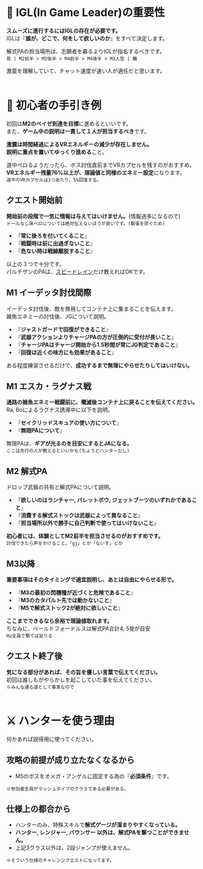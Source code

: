 # 👑 IGL(In Game Leader)の重要性
**スムーズに進行するにはIGLの存在が必要です。**  
IGLは『**誰が、どこで、何をして欲しいのか**』をすべて決定します。  

解式PAの担当場所は、志願者を募るよりIGLが指名するべきです。  
`易 | M2前半 > M2後半 > M4前半 > M4後半 > M3人型 | 難`  

激震を理解していて、チャット速度が速い人が適任だと思います。  
ﾠ  
# 🐥 初心者の手引き例
初回は**M2のベイゼ到達を目標**に進めるといいです。  
また、**ゲーム中の説明は一貫して１人が担当するべき**です。  

**激震は時間経過によるVRエネルギーの減少が存在しません。**    
**説明に重点を置いてゆっくり進める**こと。  

道中ペロるようだったら、ボス討伐直前までVRカプセルを残すのがおすすめ。  
**VRエネルギー残量76%以上が、理論値と同様のエネミー設定**になります。  
`道中のVRカプセルは1つあたり、5%回復する。`

## クエスト開始前
**開始前の段階で一気に情報は与えてはいけません。**(情報過多になるので)  
`ドールなし床ペロについては絶対伝えないほうが良いです。(緊張を防ぐため)`  
- 『**常に後ろを付いてくること**』
- 『**戦闘時は前に出過ぎないこと**』
- 『**危ない時は戦線離脱すること**』  

以上の３つで十分です。  
パルチザンのPAは、[スピードレイン](https://pso2.swiki.jp/index.php?%E3%83%95%E3%82%A9%E3%83%88%E3%83%B3%E3%82%A2%E3%83%BC%E3%83%84%2F%E3%83%91%E3%83%AB%E3%83%81%E3%82%B6%E3%83%B3%E7%B3%BB#l56a1d4c)だけ教えればOKです。  

## M1 イーデッタ討伐間際
イーデッタ討伐後、敵を無視してコンテナ上に集まることを伝えます。  
雑魚エネミーの討伐後、JGについて説明。  
- 『**ジャストガードで回復ができること**』  
- 『**武器アクションよりチャージPAの方が圧倒的に受付が長いこと**』  
- 『**チャージPAはチャージ開始から1.5秒間が常にJG判定であること**』  
- 『**回復は近くの味方にも効果があること**』  

ある程度練習させるだけで、**成功するまで無理にやらせたりしてはいけない。**  

## M1 エスカ・ラグナス戦
**通路の雑魚エネミー戦闘前に、殲滅後コンテナ上に戻ることを伝えてください。**  
Ra, Boによるラグナス誘導中に以下を説明。  
- 『**セイクリッドスキュアの使い方について**』  
- 『**無限PAについて**』  

無限PAは、**ギアが光るのを目安にするとJAになる。**  
`ここは先行の人が教えるといいかも(ちょうどハンターだし)`  

## M2 解式PA
ドロップ武器の共有と解式PAについて説明。  
- 『**欲しいのはランチャー, バレットボウ, ジェットブーツのいずれかであること**』  
- 『**消費する解式ストックは武器によって異なること**』  
- 『**担当場所以外で勝手に自己判断で使ってはいけないこと**』  

**初心者には、体験としてM2前半を担当させるのがおすすめです。**  
`討伐できたら声をかけること。「gj」とか「ないす」とか`  

## M3以降
**重要事項はそのタイミングで適宜説明し、あとは自由にやらせる形で。**  
- 『**M3の最初の閃機種が近づくと危険であること**』  
- 『**M3のカタパルト先では動かないこと**』  
- 『**M5で解式ストック2が絶対に欲しいこと**』  

**ここまでできるなら余裕で理論値取れます。**  
ちなみに、ベールドフォードルスは解式PA合計4, 5発が目安  
`Hu全員で撃てば足りる`  

## クエスト終了後
**気になる部分があれば、その旨を優しい言葉で伝えてください。**  
初回は誰しもがやらかしを起こしていた事を伝えてください。  
`※みんな通る道として事実なので`  
ﾠ  
# ⚔ ハンターを使う理由
何かあれば説得用に使ってください。  

## 攻略の前提が成り立たなくなるから
- M5のボスをオメガ・アンゲルに固定する為の『**必須条件**』です。  

`※参加者全員がラッシュタイプのクラスである必要がある。`  

## 仕様上の都合から
- ハンターのみ、特殊スキルで**解式ゲージが溜まりやすくなっている。**
- **ハンター, レンジャー, バウンサー 以外は、解式PAを撃つことができません。**  
- 上記3クラス以外は、2段ジャンプが使えません。  

`※そういう仕様のチャレンジクエストになってます。` 


